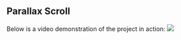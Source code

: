 ## Parallax Scroll

Below is a video demonstration of the project in action:
![](parallax-inf-scroll/public/videos/demo.gif)


